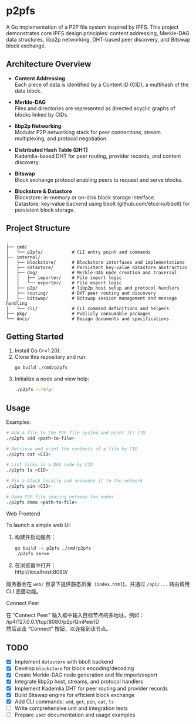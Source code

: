 # p2pfs

A Go implementation of a P2P file system inspired by IPFS. This project demonstrates core IPFS design principles: content addressing, Merkle-DAG data structures, libp2p networking, DHT-based peer discovery, and Bitswap block exchange.

## Architecture Overview

- **Content Addressing**  
  Each piece of data is identified by a Content ID (CID), a multihash of the data block.

- **Merkle-DAG**  
  Files and directories are represented as directed acyclic graphs of blocks linked by CIDs.

- **libp2p Networking**  
  Modular P2P networking stack for peer connections, stream multiplexing, and protocol negotiation.

- **Distributed Hash Table (DHT)**  
  Kademlia-based DHT for peer routing, provider records, and content discovery.

- **Bitswap**  
  Block exchange protocol enabling peers to request and serve blocks.

- **Blockstore & Datastore**  
  Blockstore: in-memory or on-disk block storage interface.  
  Datastore: key-value backend using bbolt (github.com/etcd-io/bbolt) for persistent block storage.

## Project Structure

```
.
├── cmd/
│   └── p2pfs/           # CLI entry point and commands
├── internal/
│   ├── blockstore/      # Blockstore interfaces and implementations
│   ├── datastore/       # Persistent key-value datastore abstraction
│   ├── dag/             # Merkle-DAG node creation and traversal
│   │   ├── importer/    # File import logic
│   │   └── exporter/    # File export logic
│   ├── p2p/             # libp2p host setup and protocol handlers
│   ├── routing/         # DHT peer routing and discovery
│   ├── bitswap/         # Bitswap session management and message handling
│   └── cli/             # CLI command definitions and helpers
├── pkg/                 # Publicly consumable packages
└── docs/                # Design documents and specifications
```

## Getting Started

1. Install Go (>=1.20).  
2. Clone this repository and run:  
   ```bash
   go build ./cmd/p2pfs
   ```  
3. Initialize a node and view help:  
   ```bash
   ./p2pfs --help
   ```

## Usage

Examples:

```bash
# Add a file to the P2P file system and print its CID
./p2pfs add <path-to-file>

# Retrieve and print the contents of a file by CID
./p2pfs cat <CID>

# List links in a DAG node by CID
./p2pfs ls <CID>

# Pin a block locally and announce it to the network
./p2pfs pin <CID>

# Demo P2P file sharing between two nodes
./p2pfs demo <path-to-file>
```

Web Frontend

To launch a simple web UI:

1. 构建并启动服务：
   ```bash
   go build -o p2pfs ./cmd/p2pfs
   ./p2pfs serve
   ```
2. 在浏览器中打开：  
   http://localhost:8080/

服务器会在 `web/` 目录下提供静态页面（`index.html`)，并通过 `/api/...` 路由调用 CLI 底层功能。

Connect Peer

在 “Connect Peer” 输入框中输入目标节点的多地址，例如：  
/​ip4/127.0.0.1/tcp/8080/p2p/QmPeerID  
然后点击 “Connect” 按钮，以连接到该节点。

## TODO

- [x] Implement `datastore` with bbolt backend  
- [x] Develop `blockstore` for block encoding/decoding  
- [x] Create Merkle-DAG node generation and file import/export  
- [x] Integrate libp2p host, streams, and protocol handlers  
- [x] Implement Kademlia DHT for peer routing and provider records  
- [x] Build Bitswap engine for efficient block exchange  
- [x] Add CLI commands: `add`, `get`, `pin`, `cat`, `ls`  
- [ ] Write comprehensive unit and integration tests  
- [ ] Prepare user documentation and usage examples  
